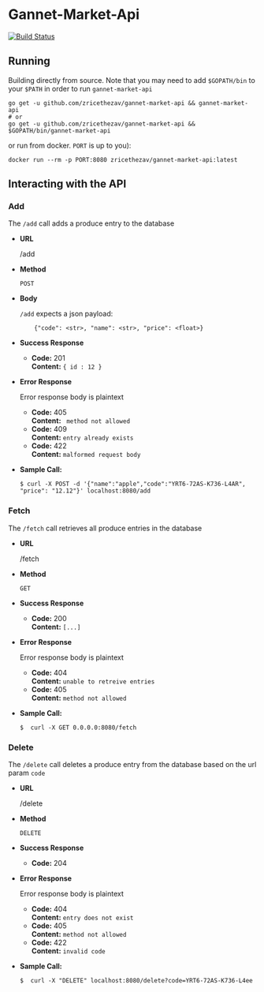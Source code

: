 # Gannet-Market-Api 
[![Build Status](https://travis-ci.com/zricethezav/gannet-market-api.svg?token=jodtRDHhASisqMJ3vY7y&branch=master)](https://travis-ci.com/zricethezav/gannet-market-api)
## Running 
Building directly from source. Note that you may need to add `$GOPATH/bin` to your `$PATH` in order to
run `gannet-market-api`  
```
go get -u github.com/zricethezav/gannet-market-api && gannet-market-api
# or 
go get -u github.com/zricethezav/gannet-market-api && $GOPATH/bin/gannet-market-api
```
or run from docker. `PORT` is up to you):
```
docker run --rm -p PORT:8080 zricethezav/gannet-market-api:latest
```

## Interacting with the API
### Add
The `/add` call adds a produce entry to the database
* **URL**

    /add

* **Method**
    
    `POST`

* **Body**
    
    `/add` expects a json payload:
    ```
        {"code": <str>, "name": <str>, "price": <float>}
    ```
* **Success Response**
    * **Code:** 201 <br />
      **Content:** `{ id : 12 }`

* **Error Response**

    Error response body is plaintext
    * **Code:** 405 <br />
      **Content:** ` method not allowed`
    * **Code:** 409 <br />
      **Content:** `entry already exists`
    * **Code:** 422 <br />
      **Content:** `malformed request body`

* **Sample Call:**
    ```
    $ curl -X POST -d '{"name":"apple","code":"YRT6-72AS-K736-L4AR", "price": "12.12"}' localhost:8080/add
    ```
    

### Fetch
The `/fetch` call retrieves all produce entries in the database
* **URL**

    /fetch

* **Method**
    
    `GET`

* **Success Response**
    * **Code:** 200 <br />
      **Content:** `[...]`

* **Error Response**

    Error response body is plaintext
    * **Code:** 404 <br />
      **Content:** `unable to retreive entries`
    * **Code:** 405 <br />
      **Content:** `method not allowed`

* **Sample Call:**
    ```
    $  curl -X GET 0.0.0.0:8080/fetch
    ```

### Delete 
The `/delete` call deletes a produce entry from the database based on the url param `code` 
* **URL**

    /delete

* **Method**
    
    `DELETE`

* **Success Response**
    * **Code:** 204 

* **Error Response**

    Error response body is plaintext
    * **Code:** 404 <br />
      **Content:** `entry does not exist`
    * **Code:** 405 <br />
      **Content:** `method not allowed`
    * **Code:** 422 <br />
      **Content:** `invalid code`

* **Sample Call:**
    ```
    $  curl -X "DELETE" localhost:8080/delete?code=YRT6-72AS-K736-L4ee
    ```

